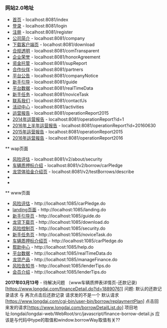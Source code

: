 ### 网站2.0地址

- [首页](https://10.10.1.86:8081/index) - localhost:8081/index
- [登录](https://10.10.1.86:8081/login)  - localhost:8081/login
- [注册](https://10.10.1.86:8081/register) - localhost:8081/register
- [公司简介](https://10.10.1.86:8081/company) - localhost:8081/company
- [下载客户端页](https://10.10.1.86:8081/download) - localhost:8081/download
- [合规透明](https://10.10.1.86:8081/comTransparent) - localhost:8081/comTransparent
- [企业荣誉](https://10.10.1.86:8081/honorAgreement) - localhost:8081/honorAgreement
- [资金托管](https://10.10.1.86:8081/supReport) - localhost:8081/supReport
- [合作伙伴](https://10.10.1.86:8081/partners) - localhost:8081/partners
- [平台公告](https://10.10.1.86:8081/companyNotice) - localhost:8081/companyNotice
- [新手引导](https://10.10.1.86:8081/guide) - localhost:8081/guide
- [平台数据](https://10.10.1.86:8081/realTimeData) - localhost:8081/realTimeData
- [新手任务](https://10.10.1.86:8081/noviceTask) - localhost:8081/noviceTask
- [联系我们](https://10.10.1.86:8081/contactUs) - localhost:8081/contactUs
- [活动中心](https://10.10.1.86:8081/activities) - localhost:8081/activities
- [运营报告](https://10.10.1.86:8081/operationReport2015) - localhost:8081/operationReport2015
- [2014年运营报告](https://10.10.1.86:8081/operationReport?id=1) - localhost:8081/operationReport?id=1
- [2016年上半年运营报告](https://10.10.1.86:8081/operationReport?id=20160630) - localhost:8081/operationReport?id=20160630
- [2015年运营报告](https://10.10.1.86:8081/operationReport2015) - localhost:8081/operationReport2015
- [2016年运营报告](https://10.10.1.86:8081/operationReport2016) - localhost:8081/operationReport2016


** wap页面
  - [风险评估](https://10.10.1.86:8081/v2/about/security)  - localhost:8081/v2/about/security
  - [车辆质押标介绍](https://10.10.1.86:8081/v2/borrow/carPledge) - localhost:8081/v2/borrow/carPledge
  - [龙贷体验金介绍页](https://10.10.1.86:8081/v2/testBorrows/describe)  - localhost:8081/v2/testBorrows/describe
  - []()
  - []()

** www页面
  - [风险评估](http://10.10.1.86:1085/carPledge.do)     - http://localhost:1085/carPledge.do
  - [landing页面](http://10.10.1.86:1085/landing.do)  - http://localhost:1085/landing.do
  - [新手引导页](http://10.10.1.86:1085/guide.do)     - http://localhost:1085/guide.do
  - [龙贷下载页](http://10.10.1.86:1085/download.do)     - http://localhost:1085/download.do
  - [风险控制页](http://10.10.1.86:1085/security.do)      - http://localhost:1085/security.do
  - [新手任务页](http://10.10.1.86:1085/noviceTask.do)    - http://localhost:1085/noviceTask.do
  - [车辆质押标介绍页](http://10.10.1.86:1085/carPledge.do)  - http://localhost:1085/carPledge.do
  - [帮助中心](http://10.10.1.86:1085/help.do)      - http://localhost:1085/help.do
  - [平台数据](http://10.10.1.86:1085/realTimeData.do)      - http://localhost:1085/realTimeData.do
  - [龙贷产品](http://10.10.1.86:1085/manageFinance.do)      - http://localhost:1085/manageFinance.do
  - [风险告知书](http://10.10.1.86:1085/lenderTips.do)        - http://localhost:1085/lenderTips.do
  - [会员介绍](http://10.10.1.86:1085/lenderTips.do)         - http://localhost:1085/lenderTips.do


**2017年03月13号**
	- 待解决问题
	     （www车辆质押表详情页-还款记录)[https://www.longdai.com/financeDetail.do?id=18890761]
	      问题: 默认的还款记录请求 与 再次点击后还款记录 请求发的不是一个
	      默认请求[https://www.longdai.com/cgi-bin/user-bin/borrow/replaymentPlan]  点击回来发的请求[https://www.longdai.com/borrowDetailList.do]
	      项目地址:longdai/longdai-web/WebRoot/src/javascript/finance-borrow-detail.js
	      应该是与代码中type的取值和window.borrowWay取值有关??







